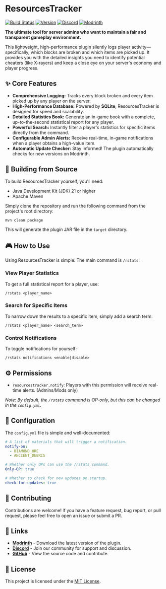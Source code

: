 # ResourcesTracker

[![Build Status](https://img.shields.io/badge/build-passing-brightgreen)](https://github.com/Nouridin/Resources-Tracker/actions) [![Version](https://img.shields.io/github/v/release/Nouridin/Resources-Tracker)](https://github.com/Nouridin/Resources-Tracker/releases) [![Discord](https://img.shields.io/discord/1403066205228503150?color=7289DA&label=Discord&logo=discord&logoColor=white)](https://discord.gg/s2pevNCbv4) [![Modrinth](https://img.shields.io/modrinth/dt/resources-tracker?color=00AF5C&label=Modrinth&logo=modrinth)](https://modrinth.com/plugin/resources-tracker)

**The ultimate tool for server admins who want to maintain a fair and transparent gameplay environment.**

This lightweight, high-performance plugin silently logs player activity—specifically, which blocks are broken and which items are picked up. It provides you with the detailed insights you need to identify potential cheaters (like X-rayers) and keep a close eye on your server's economy and player progress.

## ✨ Core Features

*   **Comprehensive Logging:** Tracks every block broken and every item picked up by any player on the server.
*   **High-Performance Database:** Powered by **SQLite**, ResourcesTracker is designed for speed and scalability.
*   **Detailed Statistics Book:** Generate an in-game book with a complete, up-to-the-second statistical report for any player.
*   **Powerful Search:** Instantly filter a player's statistics for specific items directly from the command.
*   **Configurable Admin Alerts:** Receive real-time, in-game notifications when a player obtains a high-value item.
*   **Automatic Update Checker:** Stay informed! The plugin automatically checks for new versions on Modrinth.

## 🚀 Building from Source

To build ResourcesTracker yourself, you'll need:

*   Java Development Kit (JDK) 21 or higher
*   Apache Maven

Simply clone the repository and run the following command from the project's root directory:

```bash
mvn clean package
```

This will generate the plugin JAR file in the `target` directory.

## 🎮 How to Use

Using ResourcesTracker is simple. The main command is `/rstats`.

### View Player Statistics

To get a full statistical report for a player, use:

```
/rstats <player_name>
```

### Search for Specific Items

To narrow down the results to a specific item, simply add a search term:

```
/rstats <player_name> <search_term>
```

### Control Notifications

To toggle notifications for yourself:

```
/rstats notifications <enable|disable>
```

## ⚙️ Permissions

*   `resourcestracker.notify`: Players with this permission will receive real-time alerts. (Admins/Mods only)

*Note: By default, the `/rstats` command is OP-only, but this can be changed in the `config.yml`.*

## 🔧 Configuration

The `config.yml` file is simple and well-documented:

```yaml
# A list of materials that will trigger a notification.
notify-on:
  - DIAMOND_ORE
  - ANCIENT_DEBRIS

# Whether only OPs can use the /rstats command.
Only-OP: true

# Whether to check for new updates on startup.
check-for-updates: true
```

## 🤝 Contributing

Contributions are welcome! If you have a feature request, bug report, or pull request, please feel free to open an issue or submit a PR.

## 🔗 Links

*   **[Modrinth](https://modrinth.com/plugin/resources-tracker)** - Download the latest version of the plugin.
*   **[Discord](https://discord.gg/s2pevNCbv4)** - Join our community for support and discussion.
*   **[GitHub](https://github.com/Nouridin/Resources-Tracker)** - View the source code and contribute.

## 📄 License

This project is licensed under the [MIT License](LICENSE).
